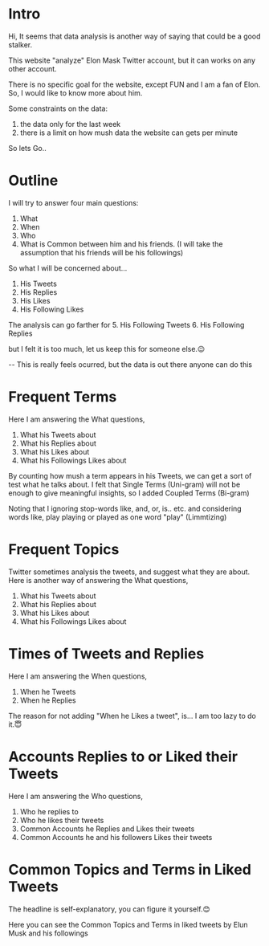 # Intro

Hi, It seems that data analysis is another way of saying that could be a good stalker.

This website "analyze" Elon Mask Twitter account, but it can works on any other account.

There is no specific goal for the website, except FUN and I am a fan of Elon. So, I would like to know more about him.

Some constraints on the data:

1. the data only for the last week
2. there is a limit on how mush data the website can gets per minute

So lets Go..

# Outline

I will try to answer four main questions:
1. What
2. When
3. Who
4. What is Common between him and his friends. (I will take the assumption that his friends will be his followings)

So what I will be concerned about...

1. His Tweets
2. His Replies
3. His Likes
4. His Following Likes

The analysis can go farther for
5. His Following Tweets
6. His Following Replies

but I felt it is too much, let us keep this for someone else.😉

-- This is really feels ocurred, but the data is out there anyone can do this


# Frequent Terms

Here I am answering the What questions,
1. What his Tweets about
2. What his Replies about
3. What his Likes about
4. What his Followings Likes about

By counting how mush a term appears in his Tweets, we can get a sort of test what he talks about. 
I felt that Single Terms (Uni-gram) will not be enough to give meaningful insights, so I added Coupled Terms (Bi-gram)

Noting that I ignoring stop-words like, and, or, is.. etc.
and considering words like, play playing or played as one word "play" (Limmtizing)


# Frequent Topics

Twitter sometimes analysis the tweets, and suggest what they are about.
Here is another way of answering the What questions,
1. What his Tweets about
2. What his Replies about
3. What his Likes about
4. What his Followings Likes about


# Times of Tweets and Replies

Here I am answering the When questions,
1. When he Tweets
2. When he Replies

The reason for not adding "When he Likes a tweet", is... I am too lazy to do it.😇


# Accounts Replies to or Liked their Tweets

Here I am answering the Who questions,
1. Who he replies to
2. Who he likes their tweets
3. Common Accounts he Replies and Likes their tweets
4. Common Accounts he and his followers Likes their tweets


# Common Topics and Terms in Liked Tweets

The headline is self-explanatory, you can figure it yourself.😊

Here you can see the Common Topics and Terms in liked tweets by Elun Musk and his followings
